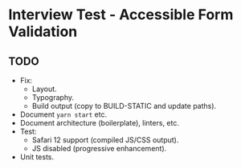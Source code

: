 # Interview Test - Accessible Form Validation

## TODO
- Fix:
    - Layout.
    - Typography.
    - Build output (copy to BUILD-STATIC and update paths).
- Document `yarn start` etc.
- Document architecture (boilerplate), linters, etc.
- Test:
    - Safari 12 support (compiled JS/CSS output).
    - JS disabled (progressive enhancement).
- Unit tests.
